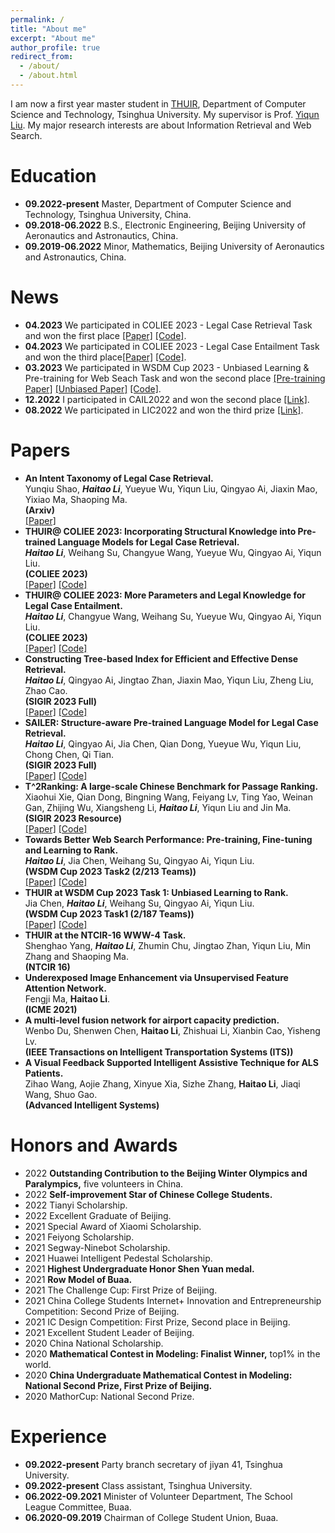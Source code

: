 ```yaml
---
permalink: /
title: "About me"
excerpt: "About me"
author_profile: true
redirect_from: 
  - /about/
  - /about.html
---
```


I am now a first year master student in [THUIR](http://www.thuir.cn/), Department of Computer Science and Technology, Tsinghua University. My supervisor is Prof. [Yiqun Liu](http://www.thuir.cn/group/~YQLiu/). My major research interests are about Information Retrieval and Web Search.


Education
======
* **09.2022-present** Master, Department of Computer Science and Technology, Tsinghua University, China.
* **09.2018-06.2022** B.S., Electronic Engineering, Beijing University of Aeronautics and Astronautics, China.
* **09.2019-06.2022** Minor, Mathematics, Beijing University of Aeronautics and Astronautics, China.


News
======
* **04.2023** We participated in COLIEE 2023 - Legal Case Retrieval Task and won the first place [[Paper]](https://arxiv.org/pdf/2305.06812.pdf) [[Code]](https://github.com/CSHaitao/THUIR-COLIEE2023). 
* **04.2023** We participated in COLIEE 2023 - Legal Case Entailment Task and won the third place[[Paper]](https://arxiv.org/pdf/2305.06817.pdf) [[Code]](https://github.com/CSHaitao/THUIR-COLIEE2023). 
* **03.2023** We participated in WSDM Cup 2023 - Unbiased Learning & Pre-training for Web Seach Task and won the second place [[Pre-training Paper]](https://arxiv.org/abs/2303.04710) [[Unbiased Paper]](https://CSHaitao.github.io/files/WSDM-Cup-Unbiased.pdf) [[Code]](https://github.com/xuanyuan14/THUIR_WSDM_Cup).
* **12.2022** I participated in CAIL2022 and won the second place [[Link]](http://cail.cipsc.org.cn/task_summit.html?raceID=3&cail_tag=2022).
* **08.2022** We participated in LIC2022 and won the third prize [[Link]](https://aistudio.baidu.com/aistudio/competition/detail/157/0/leaderboard).




Papers
======
* **An Intent Taxonomy of Legal Case Retrieval.** <br>
  Yunqiu Shao, ***Haitao Li***, Yueyue Wu, Yiqun Liu, Qingyao Ai, Jiaxin Mao, Yixiao Ma, Shaoping Ma. <br>
  **(Arxiv)**<br>
  [[Paper]](https://arxiv.org/pdf/2307.13298.pdf)
* **THUIR@ COLIEE 2023: Incorporating Structural Knowledge into Pre-trained Language Models for Legal Case Retrieval.** <br>
  ***Haitao Li***, Weihang Su, Changyue Wang, Yueyue Wu, Qingyao Ai, Yiqun Liu. <br>
  **(COLIEE 2023)**<br>
  [[Paper]](https://arxiv.org/pdf/2305.06812.pdf) [[Code]](https://github.com/CSHaitao/THUIR-COLIEE2023)
* **THUIR@ COLIEE 2023: More Parameters and Legal Knowledge for Legal Case Entailment.** <br>
   ***Haitao Li***, Changyue Wang, Weihang Su, Yueyue Wu, Qingyao Ai, Yiqun Liu. <br>
  **(COLIEE 2023)**<br>
  [[Paper]](https://arxiv.org/pdf/2305.06817.pdf) [[Code]](https://github.com/CSHaitao/THUIR-COLIEE2023)
* **Constructing Tree-based Index for Efficient and Effective Dense Retrieval.** <br>
  ***Haitao Li***, Qingyao Ai, Jingtao Zhan, Jiaxin Mao, Yiqun Liu, Zheng Liu, Zhao Cao. <br>
  **(SIGIR 2023 Full)**<br>
  [[Paper]](https://arxiv.org/pdf/2304.11943.pdf) [[Code]](https://github.com/CSHaitao/JTR)
* **SAILER: Structure-aware Pre-trained Language Model for Legal Case Retrieval.** <br>
  ***Haitao Li***, Qingyao Ai, Jia Chen, Qian Dong, Yueyue Wu, Yiqun Liu, Chong Chen, Qi Tian. <br>
  **(SIGIR 2023 Full)**<br>
  [[Paper]](https://arxiv.org/pdf/2304.11370.pdf) [[Code]](https://github.com/CSHaitao/SAILER)
* **T^2Ranking: A large-scale Chinese Benchmark for Passage Ranking.** <br>
  Xiaohui Xie, Qian Dong, Bingning Wang, Feiyang Lv, Ting Yao, Weinan Gan, Zhijing Wu, Xiangsheng Li, ***Haitao Li***, Yiqun Liu and Jin Ma. <br>
  **(SIGIR 2023 Resource)**<br>
  [[Paper]](https://arxiv.org/pdf/2304.03679.pdf) [[Code]](https://github.com/THUIR/T2Ranking)
* **Towards Better Web Search Performance: Pre-training, Fine-tuning and Learning to Rank.** <br>
  ***Haitao Li***, Jia Chen, Weihang Su, Qingyao Ai, Yiqun Liu. <br>
  **(WSDM Cup 2023 Task2 (2/213 Teams))**<br>
  [[Paper]](https://arxiv.org/abs/2303.04710) [[Code]](https://github.com/xuanyuan14/THUIR_WSDM_Cup)
* **THUIR at WSDM Cup 2023 Task 1: Unbiased Learning to Rank.** <br>
  Jia Chen, ***Haitao Li***, Weihang Su, Qingyao Ai, Yiqun Liu. <br>
  **(WSDM Cup 2023 Task1 (2/187 Teams))**<br>
  [[Paper]](https://CSHaitao.github.io/files/WSDM-Cup-Unbiased.pdf) [[Code]](https://github.com/xuanyuan14/THUIR_WSDM_Cup)
* **THUIR at the NTCIR-16 WWW-4 Task.** <br>
  Shenghao Yang, ***Haitao Li***, Zhumin Chu, Jingtao Zhan, Yiqun Liu, Min Zhang and Shaoping Ma. <br>
  **(NTCIR 16)**<br>
* **Underexposed Image Enhancement via Unsupervised Feature Attention Network.** <br>
  Fengji Ma, **Haitao Li**. <br>
  **(ICME 2021)**<br>
* **A multi-level fusion network for airport capacity prediction.** <br>
  Wenbo Du, Shenwen Chen, **Haitao Li**, Zhishuai Li, Xianbin Cao, Yisheng Lv.<br>
  **(IEEE Transactions on Intelligent Transportation Systems (ITS))**<br>
* **A Visual Feedback Supported Intelligent Assistive Technique for ALS Patients.** <br>
  Zihao Wang, Aojie Zhang, Xinyue Xia, Sizhe Zhang, **Haitao Li**, Jiaqi Wang, Shuo Gao. <br>
  **(Advanced Intelligent Systems)**<br>

Honors and Awards
======
* 2022 **Outstanding Contribution to the Beijing Winter Olympics and Paralympics,** five volunteers in China.
* 2022 **Self-improvement Star of Chinese College Students.**
* 2022 Tianyi Scholarship.
* 2022 Excellent Graduate of Beijing.
* 2021 Special Award of Xiaomi Scholarship.
* 2021 Feiyong Scholarship.
* 2021 Segway-Ninebot Scholarship.
* 2021 Huawei Intelligent Pedestal Scholarship.
* 2021 **Highest Undergraduate Honor Shen Yuan medal.**
* 2021 **Row Model of Buaa.**
* 2021 The Challenge Cup: First Prize of Beijing.
* 2021 China College Students Internet+ Innovation and Entrepreneurship Competition: Second Prize of Beijing.
* 2021 IC Design Competition: First Prize, Second place in Beijing.
* 2021 Excellent Student Leader of Beijing.
* 2020 China National Scholarship.
* 2020 **Mathematical Contest in Modeling: Finalist Winner,** top1% in the world.
* 2020 **China Undergraduate Mathematical Contest in Modeling: National Second Prize, First Prize of Beijing.**
* 2020 MathorCup: National Second Prize.

Experience
======
* **09.2022-present** Party branch secretary of jiyan 41, Tsinghua University.
* **09.2022-present** Class assistant, Tsinghua University.
* **06.2022-09.2021** Minister of Volunteer Department, The School League Committee, Buaa.
* **06.2020-09.2019** Chairman of College Student Union, Buaa.

 
<script type="text/javascript" id="clustrmaps" src="//clustrmaps.com/map_v2.js?d=ntPmnUOUiTp6VVk_fiKXf6vboAHV_ss2pwMEJguMFOo&cl=ffffff&w=a"></script>
